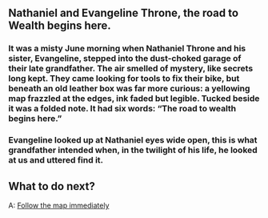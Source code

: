 

## Nathaniel and Evangeline Throne, the road to Wealth begins here.

### It was a misty June morning when Nathaniel Throne and his sister, Evangeline, stepped into the dust-choked garage of their late grandfather. The air smelled of mystery, like secrets long kept. They came looking for tools to fix their bike, but beneath an old leather box was far more curious: a yellowing map frazzled at the edges, ink faded but legible. Tucked beside it was a folded note. It had six words: “The road to wealth begins here.”  
### Evangeline looked up at Nathaniel eyes wide open, this is what grandfather intended when, in the twilight of his life, he looked at us and uttered find it. 

## What to do next? 
A: [Follow the map immediately](./follow_the_map.md)
